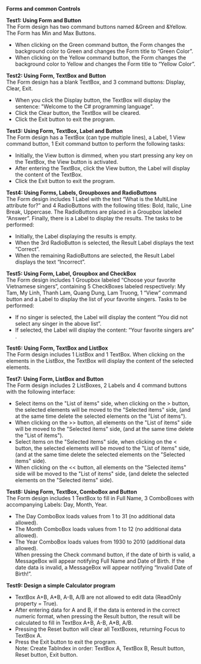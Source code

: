 **Forms and common Controls**  

**Test1: Using Form and Button**  
The Form design has two command buttons named &Green and &Yellow. The Form has Min and Max Buttons.  
- When clicking on the Green command button, the Form changes the background color to Green and changes the Form title to “Green Color”.  
- When clicking on the Yellow command button, the Form changes the background color to Yellow and changes the Form title to “Yellow Color”.  

**Test2: Using Form, TextBox and Button**  
The Form design has a blank TextBox, and 3 command buttons: Display, Clear, Exit.  
- When you click the Display button, the TextBox will display the sentence: "Welcome to the C# programming language".  
- Click the Clear button, the TextBox will be cleared.  
- Click the Exit button to exit the program.  

**Test3: Using Form, TextBox, Label and Button**  
The Form design has a TextBox (can type multiple lines), a Label, 1 View command button, 1 Exit command button to perform the following tasks:  
- Initially, the View button is dimmed, when you start pressing any key on the TextBox, the View button is activated.  
- After entering the TextBox, click the View button, the Label will display the content of the TextBox.  
- Click the Exit button to exit the program.  

**Test4: Using Forms, Labels, Groupboxes and RadioButtons**  
The Form design includes 1 Label with the text “What is the MultiLine attribute for?” and 4 RadioButtons with the following titles: Bold, Italic, Line Break, Uppercase. The RadioButtons are placed in a Groupbox labeled “Answer”. Finally, there is a Label to display the results. The tasks to be performed:  
- Initially, the Label displaying the results is empty.  
- When the 3rd RadioButton is selected, the Result Label displays the text “Correct”.  
- When the remaining RadioButtons are selected, the Result Label displays the text “Incorrect”.  

**Test5: Using Form, Label, Groupbox and CheckBox**  
The Form design includes 1 Groupbox labeled “Choose your favorite Vietnamese singers”, containing 5 CheckBoxes labeled respectively: My Tam, My Linh, Thanh Lam, Quang Dung, Lam Truong, 1 “View” command button and a Label to display the list of your favorite singers. Tasks to be performed:  
- If no singer is selected, the Label will display the content “You did not select any singer in the above list”.  
- If selected, the Label will display the content: “Your favorite singers are” <list of singers>.  

**Test6: Using Form, TextBox and ListBox**  
The Form design includes 1 ListBox and 1 TextBox. When clicking on the elements in the ListBox, the TextBox will display the content of the selected elements.  

**Test7: Using Form, ListBox and Button**  
The Form design includes 2 ListBoxes, 2 Labels and 4 command buttons with the following interface:  
- Select items on the "List of items" side, when clicking on the > button, the selected elements will be moved to the "Selected items" side, (and at the same time delete the selected elements on the "List of items").  
- When clicking on the >> button, all elements on the "List of items" side will be moved to the "Selected items" side, (and at the same time delete the "List of items").  
- Select items on the "Selected items" side, when clicking on the < button, the selected elements will be moved to the "List of items" side, (and at the same time delete the selected elements on the "Selected items" side).  
- When clicking on the << button, all elements on the "Selected items" side will be moved to the "List of items" side, (and delete the selected elements on the "Selected items" side).  

**Test8: Using Form, TextBox, ComboBox and Button**  
The Form design includes 1 TextBox to fill in Full Name, 3 ComboBoxes with accompanying Labels: Day, Month, Year.  
- The Day ComboBox loads values ​​from 1 to 31 (no additional data allowed).  
- The Month ComboBox loads values ​​from 1 to 12 (no additional data allowed).  
- The Year ComboBox loads values ​​from 1930 to 2010 (additional data allowed).  
When pressing the Check command button, if the date of birth is valid, a MessageBox will appear notifying Full Name and Date of Birth. If the date data is invalid, a MessageBox will appear notifying “Invalid Date of Birth!”.  

**Test9: Design a simple Calculator program**  
- TextBox A+B, A*B, A-B, A/B are not allowed to edit data (ReadOnly property = True).  
- After entering data for A and B, if the data is entered in the correct numeric format, when pressing the Result button, the result will be calculated to fill in TextBox A+B, A-B, A*B, A/B.  
- Pressing the Reset button will clear all TextBoxes, returning Focus to TextBox A.  
- Press the Exit button to exit the program.  
Note: Create TabIndex in order: TextBox A, TextBox B, Result button, Reset button, Exit button.  
